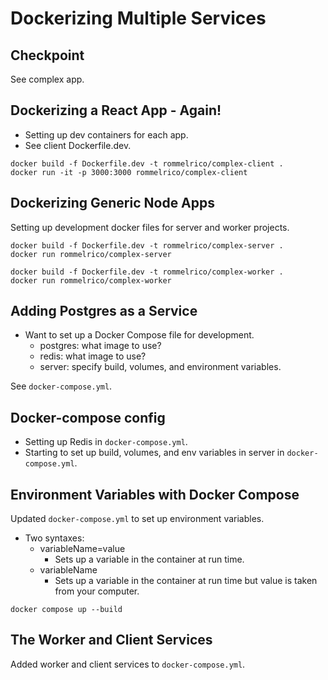 # Dockerizing Multiple Services

## Checkpoint

See complex app.

## Dockerizing a React App - Again!

* Setting up dev containers for each app.
* See client Dockerfile.dev.

```
docker build -f Dockerfile.dev -t rommelrico/complex-client .
docker run -it -p 3000:3000 rommelrico/complex-client
```

## Dockerizing Generic Node Apps

Setting up development docker files for server and worker projects.

```
docker build -f Dockerfile.dev -t rommelrico/complex-server .
docker run rommelrico/complex-server

docker build -f Dockerfile.dev -t rommelrico/complex-worker .
docker run rommelrico/complex-worker
```

## Adding Postgres as a Service

* Want to set up a Docker Compose file for development.
  * postgres: what image to use?
  * redis: what image to use?
  * server: specify build, volumes, and environment variables.

See `docker-compose.yml`.

## Docker-compose config

* Setting up Redis in `docker-compose.yml`.
* Starting to set up build, volumes, and env variables in server in `docker-compose.yml`.

## Environment Variables with Docker Compose

Updated `docker-compose.yml` to set up environment variables.
* Two syntaxes: 
  * variableName=value
    * Sets up a variable in the container at run time.
  * variableName
    * Sets up a variable in the container at run time but value is taken from your computer.

```
docker compose up --build
```

## The Worker and Client Services

Added worker and client services to `docker-compose.yml`.
